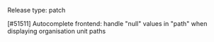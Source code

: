 Release type: patch

[#51511] Autocomplete frontend: handle "null" values in "path" when displaying organisation unit paths
